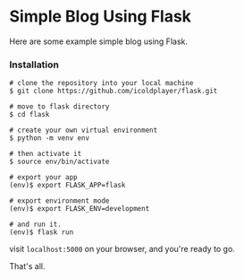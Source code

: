 # Simple Blog Using Flask

Here are some example simple blog using Flask.

### Installation

```
# clone the repository into your local machine
$ git clone https://github.com/icoldplayer/flask.git

# move to flask directory
$ cd flask

# create your own virtual environment
$ python -m venv env

# then activate it
$ source env/bin/activate

# export your app 
(env)$ export FLASK_APP=flask

# export environment mode
(env)$ export FLASK_ENV=development

# and run it.
(env)$ flask run
```

visit `localhost:5000` on your browser, and you're ready to go.

That's all.
